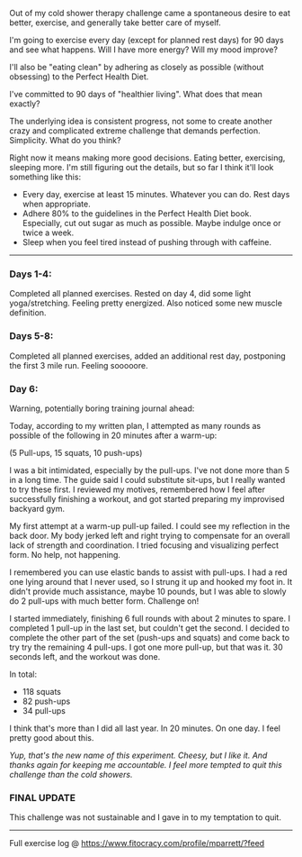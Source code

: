 Out of my cold shower therapy challenge came a spontaneous desire to eat better, exercise, and generally take better care of myself.

I'm going to exercise every day (except for planned rest days) for 90 days and see what happens. Will I have more energy? Will my mood improve?

I'll also be "eating clean" by adhering as closely as possible (without obsessing) to the Perfect Health Diet.

I've committed to 90 days of "healthier living". What does that mean exactly?

The underlying idea is consistent progress, not some to create another crazy and complicated extreme challenge that demands perfection. Simplicity. What do you think?

Right now it means making more good decisions. Eating better, exercising, sleeping more. I'm still figuring out the details, but so far I think it'll look something like this:

- Every day, exercise at least 15 minutes. Whatever you can do. Rest days when appropriate.
- Adhere 80% to the guidelines in the Perfect Health Diet book. Especially, cut out sugar as much as possible. Maybe indulge once or twice a week.
- Sleep when you feel tired instead of pushing through with caffeine.

------

### Days 1-4: ###

Completed all planned exercises. Rested on day 4, did some light yoga/stretching. Feeling pretty energized. Also noticed some new muscle definition.

### Days 5-8: ###

Completed all planned exercises, added an additional rest day, postponing the first 3 mile run. Feeling sooooore.

### Day 6: ###

Warning, potentially boring training journal ahead:

Today, according to my written plan, I attempted as many rounds as possible of the following in 20 minutes after a warm-up:

(5 Pull-ups, 15 squats, 10 push-ups)

I was a bit intimidated, especially by the pull-ups. I've not done more than 5 in a long time. The guide said I could substitute sit-ups, but I really wanted to try these first. I reviewed my motives, remembered how I feel after successfully finishing a workout, and got started preparing my improvised backyard gym.

My first attempt at a warm-up pull-up failed. I could see my reflection in the back door. My body jerked left and right trying to compensate for an overall lack of strength and coordination. I tried focusing and visualizing perfect form. No help, not happening.

I remembered you can use elastic bands to assist with pull-ups. I had a red one lying around that I never used, so I strung it up and hooked my foot in. It didn't provide much assistance, maybe 10 pounds, but I was able to slowly do 2 pull-ups with much better form. Challenge on!

I started immediately, finishing 6 full rounds with about 2 minutes to spare. I completed 1 pull-up in the last set, but couldn't get the second. I decided to complete the other part of the set (push-ups and squats) and come back to try try the remaining 4 pull-ups. I got one more pull-up, but that was it. 30 seconds left, and the workout was done.

In total:

- 118 squats
- 82 push-ups
- 34 pull-ups

I think that's more than I did all last year. In 20 minutes. On one day. I feel pretty good about this.

*Yup, that's the new name of this experiment. Cheesy, but I like it. And thanks again for keeping me accountable. I feel more tempted to quit this challenge than the cold showers.*

### FINAL UPDATE ###

This challenge was not sustainable and I gave in to my temptation to quit.

------

Full exercise log @ https://www.fitocracy.com/profile/mparrett/?feed